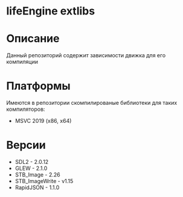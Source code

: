 # lifeEngine extlibs

# Описание
Данный репозиторий содержит зависимости движка для его компиляции

# Платформы
Имеются в репозитории скомпилированые библиотеки для таких компиляторов:
* MSVC 2019 (x86, x64)

# Версии
* SDL2 - 2.0.12
* GLEW - 2.1.0
* STB_Image - 2.26
* STB_ImageWrite - v1.15
* RapidJSON - 1.1.0
